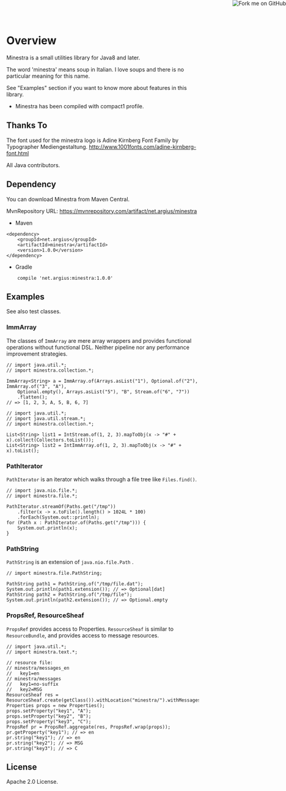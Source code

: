 Overview
========
Minestra is a small utilities library for Java8 and later.


The word 'minestra' means soup in Italian. I love soups and there is no particular meaning for this name.


See "Examples" section if you want to know more about features in this library.

* Minestra has been compiled with compact1 profile.


<a href="https://github.com/argius/minestra"><img style="position: absolute; top: 0; right: 0; border: 0;" src="https://camo.githubusercontent.com/a6677b08c955af8400f44c6298f40e7d19cc5b2d/68747470733a2f2f73332e616d617a6f6e6177732e636f6d2f6769746875622f726962626f6e732f666f726b6d655f72696768745f677261795f3664366436642e706e67" alt="Fork me on GitHub" data-canonical-src="https://s3.amazonaws.com/github/ribbons/forkme_right_gray_6d6d6d.png" /></a>



Thanks To
---------
The font used for the minestra logo is Adine Kirnberg Font Family by Typographer Mediengestaltung.
  http://www.1001fonts.com/adine-kirnberg-font.html

All Java contributors.



Dependency
----------

You can download Minestra from Maven Central.

MvnRepository URL:  https://mvnrepository.com/artifact/net.argius/minestra


 - Maven

```
<dependency>
    <groupId>net.argius</groupId>
    <artifactId>minestra</artifactId>
    <version>1.0.0</version>
</dependency>
```

 - Gradle

```
    compile 'net.argius:minestra:1.0.0'
```



Examples
--------

See also test classes.



### ImmArray

The classes of `ImmArray` are mere array wrappers and provides functional operations without functional DSL.
Neither pipeline nor any performance improvement strategies.

```
// import java.util.*;
// import minestra.collection.*;

ImmArray<String> a = ImmArray.of(Arrays.asList("1"), Optional.of("2"), ImmArray.of("3", "A"),
    Optional.empty(), Arrays.asList("5"), "B", Stream.of("6", "7"))
    .flatten();
// => [1, 2, 3, A, 5, B, 6, 7]
```

```
// import java.util.*;
// import java.util.stream.*;
// import minestra.collection.*;

List<String> list1 = IntStream.of(1, 2, 3).mapToObj(x -> "#" + x).collect(Collectors.toList());
List<String> list2 = IntImmArray.of(1, 2, 3).mapToObj(x -> "#" + x).toList();
```


### PathIterator

`PathIterator` is an iterator which walks through a file tree like `Files.find()`.

```
// import java.nio.file.*;
// import minestra.file.*;

PathIterator.streamOf(Paths.get("/tmp"))
    .filter(x -> x.toFile().length() > 1024L * 100)
    .forEach(System.out::println);
for (Path x : PathIterator.of(Paths.get("/tmp"))) {
    System.out.println(x);
}
```


### PathString

`PathString` is an extension of `java.nio.file.Path` .

```
// import minestra.file.PathString;

PathString path1 = PathString.of("/tmp/file.dat");
System.out.println(path1.extension()); // => Optional[dat]
PathString path2 = PathString.of("/tmp/file");
System.out.println(path2.extension()); // => Optional.empty
```


### PropsRef, ResourceSheaf

`PropsRef` provides access to Properties.
`ResourceSheaf` is similar to `ResourceBundle`, and provides access to message resources.

```
// import java.util.*;
// import minestra.text.*;

// resource file:
// minestra/messages_en
//   key1=en
// minestra/messages
//   key1=no-suffix
//   key2=MSG
ResourceSheaf res = ResourceSheaf.create(getClass()).withLocation("minestra/").withMessages().withLocales(Locale.ENGLISH);
Properties props = new Properties();
props.setProperty("key1", "A");
props.setProperty("key2", "B");
props.setProperty("key3", "C");
PropsRef pr = PropsRef.aggregate(res, PropsRef.wrap(props));
pr.getProperty("key1"); // => en
pr.string("key1"); // => en
pr.string("key2"); // => MSG
pr.string("key3"); // => C
```



License
-------

Apache 2.0 License.
